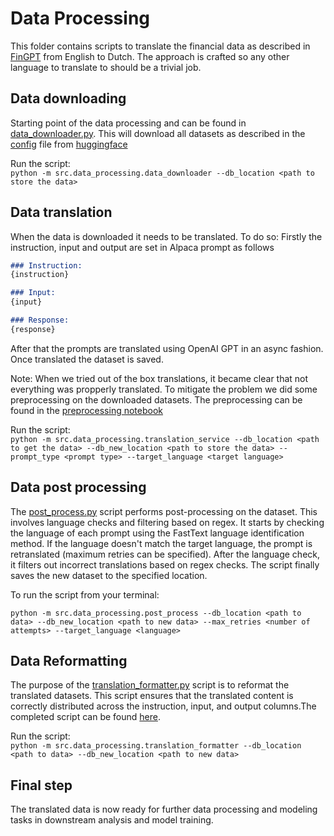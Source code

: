 # Data Processing

This folder contains scripts to translate the financial data as described in [FinGPT](https://github.com/AI4Finance-Foundation/FinGPT) from English to Dutch. The approach is crafted so any other language to translate to should be a trivial job.

## Data downloading

Starting point of the data processing and can be found in [data_downloader.py](./data_downloader.py). This will download all datasets as described in the [config](./config.ini) file from [huggingface](https://huggingface.co/)

Run the script: \
`python -m src.data_processing.data_downloader --db_location <path to store the data>`

## Data translation

When the data is downloaded it needs to be translated. To do so:
Firstly the instruction, input and output are set in Alpaca prompt as follows

``` markdown
### Instruction:
{instruction}

### Input:
{input}

### Response:
{response}
```

After that the prompts are translated using OpenAI GPT in an async fashion. Once translated the dataset is saved.

Note:
When we tried out of the box translations, it became clear that not everything was propperly translated. To mitigate the problem we did some preprocessing on the downloaded datasets. The preprocessing can be found in the [preprocessing notebook](../../notebooks/preprocess.ipynb)

Run the script: \
`python -m src.data_processing.translation_service --db_location <path to get the data> --db_new_location <path to store the data> --prompt_type <prompt type> --target_language <target language>`

## Data post processing

The [post_process.py](./post_process.py) script performs post-processing on the dataset. This involves language checks and filtering based on regex. It starts by checking the language of each prompt using the FastText language identification method. If the language doesn't match the target language, the prompt is retranslated (maximum retries can be specified). After the language check, it filters out incorrect translations based on regex checks. The script finally saves the new dataset to the specified location.

To run the script from your terminal:

`python -m src.data_processing.post_process --db_location <path to data> --db_new_location <path to new data> --max_retries <number of attempts> --target_language <language>`

## Data Reformatting

The purpose of the [translation_formatter.py](./translation_formatter.py) script is to reformat the translated datasets. This script ensures that the translated content is correctly distributed across the instruction, input, and output columns.The completed script can be found [here](./translation_formatter.py). 

Run the script: \
`python -m src.data_processing.translation_formatter --db_location <path to data> --db_new_location <path to new data>`

## Final step

The translated data is now ready for further data processing and modeling tasks in downstream analysis and model training.